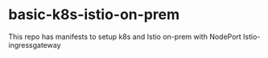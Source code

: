 # basic-k8s-istio-on-prem
This repo has manifests to setup k8s and Istio on-prem with NodePort Istio-ingressgateway
